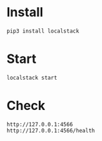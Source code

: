 # Install
```
pip3 install localstack
```

# Start
```
localstack start
```

# Check 
```
http://127.0.0.1:4566
http://127.0.0.1:4566/health
```

